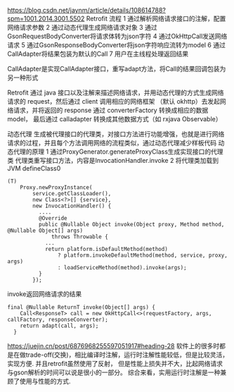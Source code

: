 
https://blog.csdn.net/jaynm/article/details/108614788?spm=1001.2014.3001.5502
Retrofit 流程
1 通过解析网络请求接口的注解，配置网络请求参数
2 通过动态代理生成网络请求对象
3 通过GsonRequestBodyConverter将请求体转为json字符
4 通过OkHttpCall发送网络请求
5 通过GsonResponseBodyConverter将json字符响应流转为model
6 通过CallAdapter将结果包装为默认的Call
7 用户在主线程处理返回结果

CallAdapter是实现CallAdapter接口，重写adapt方法，将Call的结果回调包装为另一种形式

Retrofit 通过 java 接口以及注解来描述网络请求，并用动态代理的方式生成网络请求的 request，然后通过 client 调用相应的网络框架
（默认 okhttp）去发起网络请求，并将返回的 response 通过 converterFactory 转换成相应的数据 model，
最后通过 calladapter 转换成其他数据方式（如 rxjava Observable）

动态代理
生成被代理接口的代理类，对接口方法进行功能增强，也就是进行网络请求的过程，并且每个方法调用网络的流程类似，通过动态代理减少样板代码
动态代理的原理
1 通过ProxyGenerator.generateProxyClass生成实现接口的代理类
代理类重写接口方法，内容是InvocationHandler.invoke
2 将代理类加载到JVM    defineClass0
```
(T)
    Proxy.newProxyInstance(
        service.getClassLoader(),
        new Class<?>[] {service},
        new InvocationHandler() {
          ....
          @Override
          public @Nullable Object invoke(Object proxy, Method method, @Nullable Object[] args)
              throws Throwable {
            ...
            return platform.isDefaultMethod(method)
                ? platform.invokeDefaultMethod(method, service, proxy, args)
                : loadServiceMethod(method).invoke(args);
          }
        });
```
invoke返回网络请求的结果
```
final @Nullable ReturnT invoke(Object[] args) {
    Call<ResponseT> call = new OkHttpCall<>(requestFactory, args, callFactory, responseConverter);
    return adapt(call, args);
  }
```


https://juejin.cn/post/6876968255597051917#heading-28
软件上的很多时都是在做trade-off(交换)，相比编译时注解，运行时注解性能较低，但是比较灵活，实现方便. 并且retrofit虽然使用了反射，
但是性能上损失并不大，比起网络请求与gson解析的时间可以说是很小的一部分。 综合来看，实用运行时注解是一种兼顾了使用与性能的方式.
